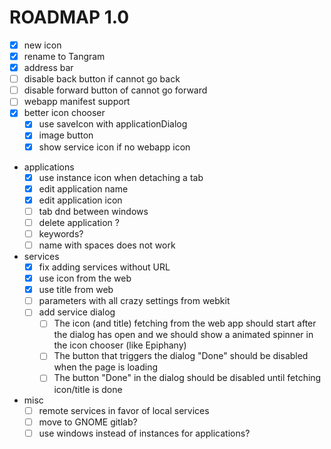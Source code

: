 # ROADMAP 1.0

- [x] new icon
- [x] rename to Tangram
- [x] address bar
- [ ] disable back button if cannot go back
- [ ] disable forward button of cannot go forward
- [ ] webapp manifest support
- [x] better icon chooser
  - [x] use saveIcon with applicationDialog
  - [x] image button
  - [x] show service icon if no webapp icon
- applications
  - [x] use instance icon when detaching a tab
  - [x] edit application name
  - [x] edit application icon
  - [ ] tab dnd between windows
  - [ ] delete application ?
  - [ ] keywords?
  - [ ] name with spaces does not work
- services
  - [x] fix adding services without URL
  - [x] use icon from the web
  - [x] use title from web
  - [ ] parameters with all crazy settings from webkit
  - [ ] add service dialog
    - [ ] The icon (and title) fetching from the web app should start after the dialog has open and we should show a animated spinner in the icon chooser (like Epiphany)
    - [ ] The button that triggers the dialog "Done" should be disabled when the page is loading
    - [ ] The button "Done" in the dialog should be disabled until fetching icon/title is done
- misc
  - [ ] remote services in favor of local services
  - [ ] move to GNOME gitlab?
  - [ ] use windows instead of instances for applications?
